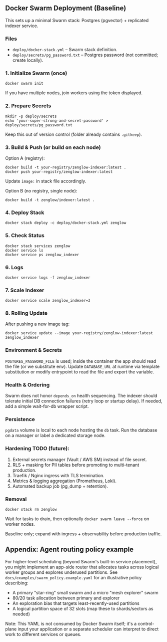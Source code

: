 ## Docker Swarm Deployment (Baseline)

This sets up a minimal Swarm stack: Postgres (pgvector) + replicated indexer service.

### Files
- `deploy/docker-stack.yml` – Swarm stack definition.
- `deploy/secrets/pg_password.txt` – Postgres password (not committed; create locally).

### 1. Initialize Swarm (once)
```
docker swarm init
```
If you have multiple nodes, join workers using the token displayed.

### 2. Prepare Secrets
```
mkdir -p deploy/secrets
echo 'your-super-strong-and-secret-password' > deploy/secrets/pg_password.txt
```
Keep this out of version control (folder already contains `.gitkeep`).

### 3. Build & Push (or build on each node)
Option A (registry):
```
docker build -t your-registry/zenglow-indexer:latest .
docker push your-registry/zenglow-indexer:latest
```
Update `image:` in stack file accordingly.

Option B (no registry, single node):
```
docker build -t zenglow/indexer:latest .
```

### 4. Deploy Stack
```
docker stack deploy -c deploy/docker-stack.yml zenglow
```

### 5. Check Status
```
docker stack services zenglow
docker service ls
docker service ps zenglow_indexer
```

### 6. Logs
```
docker service logs -f zenglow_indexer
```

### 7. Scale Indexer
```
docker service scale zenglow_indexer=3
```

### 8. Rolling Update
After pushing a new image tag:
```
docker service update --image your-registry/zenglow-indexer:latest zenglow_indexer
```

### Environment & Secrets
`POSTGRES_PASSWORD_FILE` is used; inside the container the app should read the file (or we substitute env). Update `DATABASE_URL` at runtime via template substitution or modify entrypoint to read the file and export the variable.

### Health & Ordering
Swarm does not honor `depends_on` health sequencing. The indexer should tolerate initial DB connection failures (retry loop or startup delay). If needed, add a simple wait-for-db wrapper script.

### Persistence
`pgdata` volume is local to each node hosting the `db` task. Run the database on a manager or label a dedicated storage node.

### Hardening TODO (future):
1. External secrets manager (Vault / AWS SM) instead of file secret.
2. RLS + masking for PII tables before promoting to multi-tenant production.
3. Traefik / Nginx ingress with TLS termination.
4. Metrics & logging aggregation (Prometheus, Loki).
5. Automated backup job (pg_dump + retention).

### Removal
```
docker stack rm zenglow
```

Wait for tasks to drain, then optionally `docker swarm leave --force` on worker nodes.

Baseline only; expand with ingress + observability before production traffic.
## Appendix: Agent routing policy example

For higher-level scheduling (beyond Swarm's built-in service placement), you might implement an app-side router that allocates tasks across logical worker groups and explores underused partitions. See `docs/examples/swarm_policy.example.yaml` for an illustrative policy describing:

- A primary "star-ring" small swarm and a micro "mesh explorer" swarm
- 80/20 task allocation between primary and explorer
- An exploration bias that targets least-recently-used partitions
- A logical partition space of 32 slots (map these to shards/sectors as needed)

Note: This YAML is not consumed by Docker Swarm itself; it's a control-plane input your application or a separate scheduler can interpret to direct work to different services or queues.